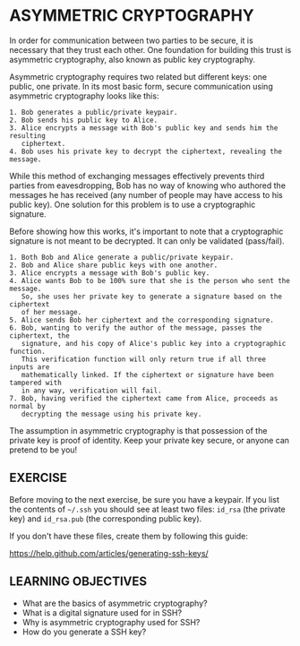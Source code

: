 # ASYMMETRIC CRYPTOGRAPHY

In order for communication between two parties to be secure, it is necessary
that they trust each other. One foundation for building this trust is asymmetric
cryptography, also known as public key cryptography.

Asymmetric cryptography requires two related but different keys: one public,
one private. In its most basic form, secure communication using asymmetric
cryptography looks like this:

```
1. Bob generates a public/private keypair.
2. Bob sends his public key to Alice.
3. Alice encrypts a message with Bob's public key and sends him the resulting
   ciphertext.
4. Bob uses his private key to decrypt the ciphertext, revealing the message.
```

While this method of exchanging messages effectively prevents third parties
from eavesdropping, Bob has no way of knowing who authored the messages he
has received (any number of people may have access to his public key). One
solution for this problem is to use a cryptographic signature.

Before showing how this works, it's important to note that a cryptographic
signature is not meant to be decrypted. It can only be validated (pass/fail).

```
1. Both Bob and Alice generate a public/private keypair.
2. Bob and Alice share public keys with one another.
3. Alice encrypts a message with Bob's public key.
4. Alice wants Bob to be 100% sure that she is the person who sent the message.
   So, she uses her private key to generate a signature based on the ciphertext
   of her message.
5. Alice sends Bob her ciphertext and the corresponding signature.
6. Bob, wanting to verify the author of the message, passes the ciphertext, the
   signature, and his copy of Alice's public key into a cryptographic function.
   This verification function will only return true if all three inputs are
   mathematically linked. If the ciphertext or signature have been tampered with
   in any way, verification will fail.
7. Bob, having verified the ciphertext came from Alice, proceeds as normal by
   decrypting the message using his private key.
```

The assumption in asymmetric cryptography is that possession of the private key
is proof of identity. Keep your private key secure, or anyone can pretend to be
you!

## EXERCISE

Before moving to the next exercise, be sure you have a keypair. If you list the
contents of `~/.ssh` you should see at least two files: `id_rsa` (the private
key) and `id_rsa.pub` (the corresponding public key).

If you don't have these files, create them by following this guide:

https://help.github.com/articles/generating-ssh-keys/

## LEARNING OBJECTIVES

- What are the basics of asymmetric cryptography?
- What is a digital signature used for in SSH?
- Why is asymmetric cryptography used for SSH?
- How do you generate a SSH key?
